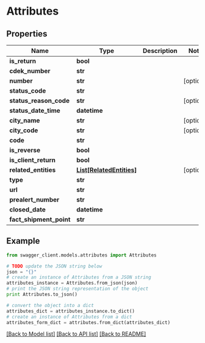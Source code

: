 # Attributes


## Properties

Name | Type | Description | Notes
------------ | ------------- | ------------- | -------------
**is_return** | **bool** |  | 
**cdek_number** | **str** |  | 
**number** | **str** |  | [optional] 
**status_code** | **str** |  | 
**status_reason_code** | **str** |  | [optional] 
**status_date_time** | **datetime** |  | 
**city_name** | **str** |  | [optional] 
**city_code** | **str** |  | [optional] 
**code** | **str** |  | 
**is_reverse** | **bool** |  | 
**is_client_return** | **bool** |  | 
**related_entities** | [**List[RelatedEntities]**](RelatedEntities.md) |  | [optional] 
**type** | **str** |  | 
**url** | **str** |  | 
**prealert_number** | **str** |  | 
**closed_date** | **datetime** |  | 
**fact_shipment_point** | **str** |  | 

## Example

```python
from swagger_client.models.attributes import Attributes

# TODO update the JSON string below
json = "{}"
# create an instance of Attributes from a JSON string
attributes_instance = Attributes.from_json(json)
# print the JSON string representation of the object
print Attributes.to_json()

# convert the object into a dict
attributes_dict = attributes_instance.to_dict()
# create an instance of Attributes from a dict
attributes_form_dict = attributes.from_dict(attributes_dict)
```
[[Back to Model list]](../README.md#documentation-for-models) [[Back to API list]](../README.md#documentation-for-api-endpoints) [[Back to README]](../README.md)


